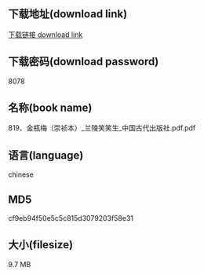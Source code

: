 ## 下载地址(download link)
[下载链接 download link](https://voluble-croquembouche-d321dc.netlify.app/?s=819%E3%80%81%E9%87%91%E7%93%B6%E6%A2%85%EF%BC%88%E5%B4%87%E7%A5%AF%E6%9C%AC%EF%BC%89_%E5%85%B0%E9%99%B5%E7%AC%91%E7%AC%91%E7%94%9F_%E4%B8%AD%E5%9B%BD%E5%8F%A4%E4%BB%A3%E5%87%BA%E7%89%88%E7%A4%BE.pdf)

## 下载密码(download password)
8078

## 名称(book name)
819、金瓶梅（崇祯本）_兰陵笑笑生_中国古代出版社.pdf.pdf

## 语言(language)
chinese

## MD5
cf9eb94f50e5c5c815d3079203f58e31

## 大小(filesize)
9.7 MB
